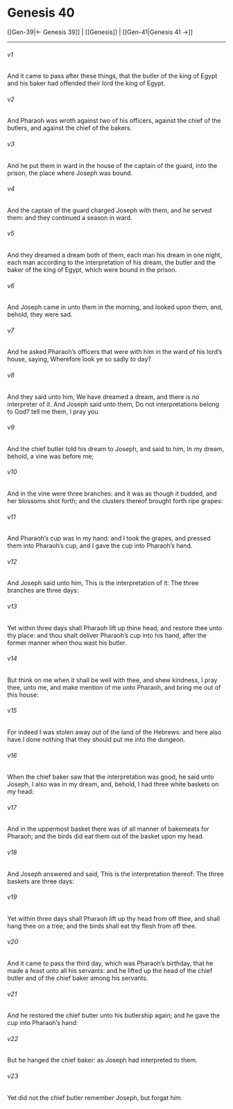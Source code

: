 # Genesis 40

[[Gen-39|← Genesis 39]] | [[Genesis]] | [[Gen-41|Genesis 41 →]]
***

###### v1
And it came to pass after these things, that the butler of the king of Egypt and his baker had offended their lord the king of Egypt.
###### v2
And Pharaoh was wroth against two of his officers, against the chief of the butlers, and against the chief of the bakers.
###### v3
And he put them in ward in the house of the captain of the guard, into the prison, the place where Joseph was bound.
###### v4
And the captain of the guard charged Joseph with them, and he served them: and they continued a season in ward.
###### v5
And they dreamed a dream both of them, each man his dream in one night, each man according to the interpretation of his dream, the butler and the baker of the king of Egypt, which were bound in the prison.
###### v6
And Joseph came in unto them in the morning, and looked upon them, and, behold, they were sad.
###### v7
And he asked Pharaoh’s officers that were with him in the ward of his lord’s house, saying, Wherefore look ye so sadly to day?
###### v8
And they said unto him, We have dreamed a dream, and there is no interpreter of it. And Joseph said unto them, Do not interpretations belong to God? tell me them, I pray you.
###### v9
And the chief butler told his dream to Joseph, and said to him, In my dream, behold, a vine was before me;
###### v10
And in the vine were three branches: and it was as though it budded, and her blossoms shot forth; and the clusters thereof brought forth ripe grapes:
###### v11
And Pharaoh’s cup was in my hand: and I took the grapes, and pressed them into Pharaoh’s cup, and I gave the cup into Pharaoh’s hand.
###### v12
And Joseph said unto him, This is the interpretation of it: The three branches are three days:
###### v13
Yet within three days shall Pharaoh lift up thine head, and restore thee unto thy place: and thou shalt deliver Pharaoh’s cup into his hand, after the former manner when thou wast his butler.
###### v14
But think on me when it shall be well with thee, and shew kindness, I pray thee, unto me, and make mention of me unto Pharaoh, and bring me out of this house:
###### v15
For indeed I was stolen away out of the land of the Hebrews: and here also have I done nothing that they should put me into the dungeon.
###### v16
When the chief baker saw that the interpretation was good, he said unto Joseph, I also was in my dream, and, behold, I had three white baskets on my head:
###### v17
And in the uppermost basket there was of all manner of bakemeats for Pharaoh; and the birds did eat them out of the basket upon my head.
###### v18
And Joseph answered and said, This is the interpretation thereof: The three baskets are three days:
###### v19
Yet within three days shall Pharaoh lift up thy head from off thee, and shall hang thee on a tree; and the birds shall eat thy flesh from off thee.
###### v20
And it came to pass the third day, which was Pharaoh’s birthday, that he made a feast unto all his servants: and he lifted up the head of the chief butler and of the chief baker among his servants.
###### v21
And he restored the chief butler unto his butlership again; and he gave the cup into Pharaoh’s hand:
###### v22
But he hanged the chief baker: as Joseph had interpreted to them.
###### v23
Yet did not the chief butler remember Joseph, but forgat him. 
